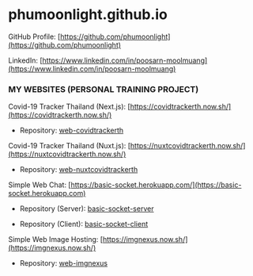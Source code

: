 # phumoonlight.github.io

GitHub Profile: [https://github.com/phumoonlight](https://github.com/phumoonlight)

LinkedIn: [https://www.linkedin.com/in/poosarn-moolmuang](https://www.linkedin.com/in/poosarn-moolmuang)

### MY WEBSITES (PERSONAL TRAINING PROJECT)

Covid-19 Tracker Thailand (Next.js): [https://covidtrackerth.now.sh/](https://covidtrackerth.now.sh/)

- Repository: [web-covidtrackerth](https://github.com/phumoonlight/web-covidtrackerth)

Covid-19 Tracker Thailand (Nuxt.js): [https://nuxtcovidtrackerth.now.sh/](https://nuxtcovidtrackerth.now.sh/)

- Repository: [web-nuxtcovidtrackerth](https://github.com/phumoonlight/web-nuxtcovidtrackerth)

Simple Web Chat: [https://basic-socket.herokuapp.com/](https://basic-socket.herokuapp.com)

- Repository (Server): [basic-socket-server](https://github.com/phumoonlight/basic-socket-server)

- Repository (Client): [basic-socket-client](https://github.com/phumoonlight/basic-socket-client)

Simple Web Image Hosting: [https://imgnexus.now.sh/](https://imgnexus.now.sh/)

- Repository: [web-imgnexus](https://github.com/phumoonlight/web-imgnexus)
